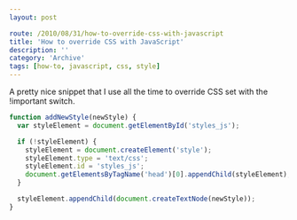 ```yaml
---
layout: post

route: /2010/08/31/how-to-override-css-with-javascript
title: 'How to override CSS with JavaScript'
description: ''
category: 'Archive'
tags: [how-to, javascript, css, style]
---
```


A pretty nice snippet that I use all the time to override CSS set with the
!important switch.

```javascript
function addNewStyle(newStyle) {
  var styleElement = document.getElementById('styles_js');

  if (!styleElement) {
    styleElement = document.createElement('style');
    styleElement.type = 'text/css';
    styleElement.id = 'styles_js';
    document.getElementsByTagName('head')[0].appendChild(styleElement);
  }

  styleElement.appendChild(document.createTextNode(newStyle));
}
```
